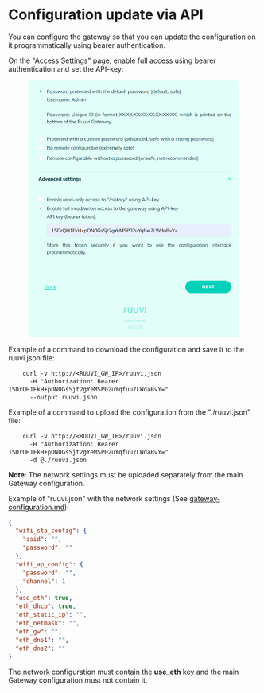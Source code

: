 # Configuration update via API

You can configure the gateway so that you can update the configuration on it programmatically using bearer authentication.

On the "Access Settings" page, enable full access using bearer authentication and set the API-key:

<figure><img src="../.gitbook/assets/image.png" alt=""><figcaption></figcaption></figure>

Example of a command to download the configuration and save it to the ruuvi.json file:

```shell
    curl -v http://<RUUVI_GW_IP>/ruuvi.json 
      -H "Authorization: Bearer 1SDrQH1FkH+pON0GsSjt2gYeMSP02uYqfuu7LWdaBvY=" 
      --output ruuvi.json
```

Example of a command to upload the configuration from the "./ruuvi.json" file:

```shell
    curl -v http://<RUUVI_GW_IP>/ruuvi.json 
      -H "Authorization: Bearer 1SDrQH1FkH+pON0GsSjt2gYeMSP02uYqfuu7LWdaBvY=" 
      -d @./ruuvi.json 
```

**Note**: The network settings must be uploaded separately from the main Gateway configuration.

Example of "ruuvi.json" with the network settings (See [gateway-configuration.md](../data-formats/gateway-configuration.md "mention")):

```json
{
  "wifi_sta_config": {
    "ssid": "",
    "password": ""
  },
  "wifi_ap_config": {
    "password": "",
    "channel": 1
  },
  "use_eth": true,
  "eth_dhcp": true,
  "eth_static_ip": "",
  "eth_netmask": "",
  "eth_gw": "",
  "eth_dns1": "",
  "eth_dns2": ""
}
```

The network configuration must contain the **use\_eth** key and the main Gateway configuration must not contain it.
